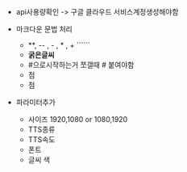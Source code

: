 
- api사용량확인 -> 구글 클라우드 서비스계정생성해야함

 - 마크다운 문법 처리
   - **, -- , - , * , + ``````
   - **굵은글씨** 
   - #으로시작하는거 쪼갤때 # 붙여야함
   * 점
   + 점

 - 파라미터추가
   - 사이즈 1920,1080 or 1080,1920
   - TTS종류
   - TTS속도
   - 폰트
   - 글씨 색
